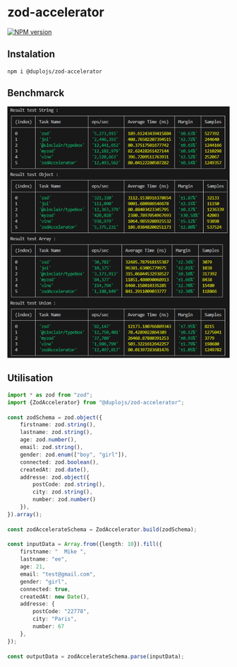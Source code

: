 # zod-accelerator
[![NPM version](https://img.shields.io/npm/v/@duplojs/zod-accelerator)](https://www.npmjs.com/package/@duplojs/zod-accelerator)

## Instalation
```
npm i @duplojs/zod-accelerator
```

## Benchmarck
![Benchmarck result](/benchmarck-result.png)

## Utilisation
```ts
import * as zod from "zod";
import {ZodAccelerator} from "@duplojs/zod-accelerator";

const zodSchema = zod.object({
    firstname: zod.string(),
    lastname: zod.string(),
    age: zod.number(),
    email: zod.string(),
    gender: zod.enum(["boy", "girl"]),
    connected: zod.boolean(),
    createdAt: zod.date(),
    addresse: zod.object({
        postCode: zod.string(),
        city: zod.string(),
        number: zod.number()
    }),
}).array();

const zodAccelerateSchema = ZodAccelerator.build(zodSchema);

const inputData = Array.from({length: 10}).fill({
    firstname: "  Mike ",
    lastname: "ee",
    age: 21,
    email: "test@gmail.com",
    gender: "girl",
    connected: true,
    createdAt: new Date(),
    addresse: {
        postCode: "22778",
        city: "Paris",
        number: 67
    },
});

const outputData = zodAccelerateSchema.parse(inputData);
```
